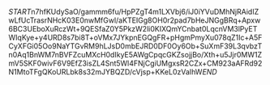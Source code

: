$START$n7hfKUdySaO/gammm6fu/HpPZgT4m1LXVbj6/iJ0iYVuDMhNjRAidIZwLfUcTrasrNHcK03E0nwMfGwl/aKTEIGg8OH0r2pad7bHeJNGgBRq+Apxw6BC3UEboXuRczWt+9QESfaZ0Y5PkzW2li0KIXQmYCnbat0LqcnVM3lPyETWIqKye+y4URD8s7bi8T+oVMx7JYkpnEGQgFR+pHgmPmyXu078qZ1Ic+A5FCyXFGi05Oo9NaYTGvRM9hLJsD0mbEJRD0DF0Oy6Ob+SuXmF39L3qvbzTn0Aq1BnWM7nBVFZcuMXcH0dIkyE5AWgCpqcGKZsojjBo/Xth+u5Jjr0MW1ZmV5SKF0wivF6V9EfZ3isZL4Snt5Wl4FNjCgiUMgxsR2CZx+CM923aAFRd92N1MtoTFgQKoURLbk8s32mJYBQZD/cVjsp+KKeL0zVaIhW$END$